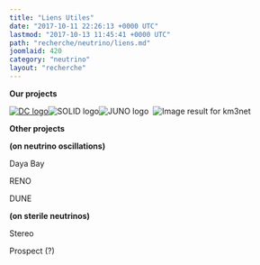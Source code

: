 ```yaml
---
title: "Liens Utiles"
date: "2017-10-11 22:26:13 +0000 UTC"
lastmod: "2017-10-13 11:45:41 +0000 UTC"
path: "recherche/neutrino/liens.md"
joomlaid: 420
category: "neutrino"
layout: "recherche"
---
```

**Our projects**

[![DC logo](images/Recherche/neutrino/DoubleChooz/DC_logo.png)](http://doublechooz.in2p3.fr/Status_and_News/status_and_news.php)![SOLID logo](images/Recherche/neutrino/Solid/SOLID_logo.png)![JUNO logo](images/Recherche/neutrino/JUNO/JUNO_logo.png)  ![Image result for km3net](https://encrypted-tbn0.gstatic.com/images?q=tbn:ANd9GcTDw_N5edL_S4LC49GkfzZfQRfagvssAFWNSEFWEjwviCxR7dXv7w)

**Other projects**

**(on neutrino oscillations)**

Daya Bay

RENO

DUNE

**(on sterile neutrinos)**

Stereo

Prospect (?)
